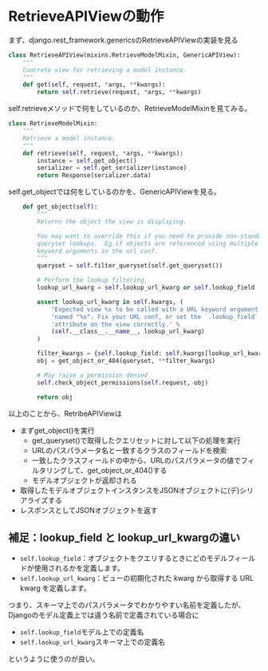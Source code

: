 # RetrieveAPIViewの動作

まず、django.rest_framework.genericsのRetrieveAPIViewの実装を見る
```python
class RetrieveAPIView(mixins.RetrieveModelMixin, GenericAPIView):
    """
    Concrete view for retrieving a model instance.
    """
    def get(self, request, *args, **kwargs):
        return self.retrieve(request, *args, **kwargs)
```
self.retrieveメソッドで何をしているのか、RetrieveModelMixinを見てみる。
```python
class RetrieveModelMixin:
    """
    Retrieve a model instance.
    """
    def retrieve(self, request, *args, **kwargs):
        instance = self.get_object()
        serializer = self.get_serializer(instance)
        return Response(serializer.data)
```
self.get_objectでは何をしているのかを、GenericAPIViewを見る。
```python
    def get_object(self):
        """
        Returns the object the view is displaying.

        You may want to override this if you need to provide non-standard
        queryset lookups.  Eg if objects are referenced using multiple
        keyword arguments in the url conf.
        """
        queryset = self.filter_queryset(self.get_queryset())

        # Perform the lookup filtering.
        lookup_url_kwarg = self.lookup_url_kwarg or self.lookup_field

        assert lookup_url_kwarg in self.kwargs, (
            'Expected view %s to be called with a URL keyword argument '
            'named "%s". Fix your URL conf, or set the `.lookup_field` '
            'attribute on the view correctly.' %
            (self.__class__.__name__, lookup_url_kwarg)
        )

        filter_kwargs = {self.lookup_field: self.kwargs[lookup_url_kwarg]}
        obj = get_object_or_404(queryset, **filter_kwargs)

        # May raise a permission denied
        self.check_object_permissions(self.request, obj)

        return obj
```
以上のことから、RetribeAPIViewは
- まずget_object()を実行
  - get_queryset()で取得したクエリセットに対して以下の処理を実行
  - URLのパスパラメータ名と一致するクラスのフィールドを検索
  - 一致したクラスフィールドの中から、URLのパスパラメータの値でフィルタリングして、get_object_or_404()する
  - モデルオブジェクトが返却される
- 取得したモデルオブジェクトインスタンスをJSONオブジェクトに(デ)シリアライズする
- レスポンスとしてJSONオブジェクトを返す

## 補足：lookup_field と lookup_url_kwargの違い
- `self.lookup_field`：オブジェクトをクエリするときにどのモデルフィールドが使用されるかを定義します。
- `self.lookup_url_kwarg`：ビューの初期化された kwarg から取得する URL kwarg を定義します。

つまり、スキーマ上でのパスパラメータでわかりやすい名前を定義したが、Djangoのモデル定義上では違う名前で定義されている場合に
- `self.lookup_field`モデル上での定義名
- `self.lookup_url_kwarg`スキーマ上での定義名

というように使うのが良い。

